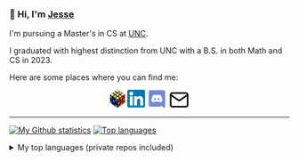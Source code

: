 ### 👋 Hi, I'm [Jesse](https://jessewei.dev)

I'm pursuing a Master's in CS at [UNC](https://unc.edu).

I graduated with highest distinction from UNC with a B.S. in both Math and CS in 2023.

Here are some places where you can find me:

<p align="center">
  <a rel="me" href="https://jessewei.dev"><img height=32px src="img/logo_filled_outlined_6.png"></a>
  <a rel="me" href="https://www.linkedin.com/in/jessew13/"><img height=32px src="img/linkedin_logo.jpg"></a>
  <!-- SVG source: https://github.com/adityatelange/hugo-PaperMod/blob/master/layouts/partials/svg.html -->
  <a rel="me" href="https://jessewei.dev/discord"><svg style="height:32px;color:#7289da;" xmlns="http://www.w3.org/2000/svg" viewBox="20 15 205 190" fill="currentColor" stroke="none">
    <path
        d="M104.4 103.9c-5.7 0-10.2 5-10.2 11.1s4.6 11.1 10.2 11.1c5.7 0 10.2-5 10.2-11.1.1-6.1-4.5-11.1-10.2-11.1zM140.9 103.9c-5.7 0-10.2 5-10.2 11.1s4.6 11.1 10.2 11.1c5.7 0 10.2-5 10.2-11.1s-4.5-11.1-10.2-11.1z" />
    <path
        d="M189.5 20h-134C44.2 20 35 29.2 35 40.6v135.2c0 11.4 9.2 20.6 20.5 20.6h113.4l-5.3-18.5 12.8 11.9 12.1 11.2 21.5 19V40.6c0-11.4-9.2-20.6-20.5-20.6zm-38.6 130.6s-3.6-4.3-6.6-8.1c13.1-3.7 18.1-11.9 18.1-11.9-4.1 2.7-8 4.6-11.5 5.9-5 2.1-9.8 3.5-14.5 4.3-9.6 1.8-18.4 1.3-25.9-.1-5.7-1.1-10.6-2.7-14.7-4.3-2.3-.9-4.8-2-7.3-3.4-.3-.2-.6-.3-.9-.5-.2-.1-.3-.2-.4-.3-1.8-1-2.8-1.7-2.8-1.7s4.8 8 17.5 11.8c-3 3.8-6.7 8.3-6.7 8.3-22.1-.7-30.5-15.2-30.5-15.2 0-32.2 14.4-58.3 14.4-58.3 14.4-10.8 28.1-10.5 28.1-10.5l1 1.2c-18 5.2-26.3 13.1-26.3 13.1s2.2-1.2 5.9-2.9c10.7-4.7 19.2-6 22.7-6.3.6-.1 1.1-.2 1.7-.2 6.1-.8 13-1 20.2-.2 9.5 1.1 19.7 3.9 30.1 9.6 0 0-7.9-7.5-24.9-12.7l1.4-1.6s13.7-.3 28.1 10.5c0 0 14.4 26.1 14.4 58.3 0 0-8.5 14.5-30.6 15.2z" /></svg></a>
  <a rel="me" href="mailto:jesse@cs.unc.edu"><svg style="height:32px;" xmlns="http://www.w3.org/2000/svg" viewBox="0 0 24 21" fill="none" stroke="currentColor" stroke-width="2"
    stroke-linecap="round" stroke-linejoin="round">
    <path d="M4 4h16c1.1 0 2 .9 2 2v12c0 1.1-.9 2-2 2H4c-1.1 0-2-.9-2-2V6c0-1.1.9-2 2-2z"></path>
    <polyline points="22,6 12,13 2,6"></polyline></svg></a>
</p>

---

[![My Github statistics](https://github-readme-stats.vercel.app/api?username=jesse-wei&show_icons=true&title_color=489CD5&icon_color=79ff97&text_color=9f9f9f&bg_color=151515&count_private=true&hide=stars)](https://github.com/anuraghazra/github-readme-stats)
[![Top languages](https://github-readme-stats.vercel.app/api/top-langs/?username=jesse-wei&layout=compact&langs_count=12)](https://github.com/anuraghazra/github-readme-stats)

<details>
  <summary>My top languages (private repos included)</summary>

<!-- This includes private repos since it uses my own Vercel deployment, which uses a PAT with private repo access. See https://github.com/anuraghazra/github-readme-stats/issues/653 -->
<!-- I hide Verilog, etc. because most of that is boilerplate code given in COMP 541 (private repo) -->

[![Top languages](https://github-readme-stats-git-master-jesse-wei.vercel.app/api/top-langs/?username=jesse-wei&layout=compact&langs_count=12&hide=VHDL,tcl,Verilog,SystemVerilog)](https://github.com/anuraghazra/github-readme-stats)
</details>
